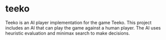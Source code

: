 # teeko

Teeko is an AI player implementation for the game Teeko. This project includes an AI that can play the game against a human player. The AI uses heuristic evaluation and minimax search to make decisions.
